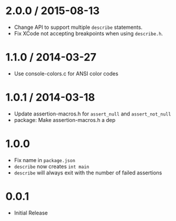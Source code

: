 2.0.0 / 2015-08-13
==================

 * Change API to support multiple `describe` statements.
 * Fix XCode not accepting breakpoints when using `describe.h`.

1.1.0 / 2014-03-27
==================

 * Use console-colors.c for ANSI color codes

1.0.1 / 2014-03-18
==================

 * Update assertion-macros.h for `assert_null` and `assert_not_null`
 * package: Make assertion-macros.h a dep

# 1.0.0

  * Fix name in `package.json`
  * `describe` now creates `int main`
  * `describe` will always exit with the number of failed assertions

# 0.0.1

  * Initial Release
